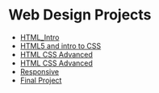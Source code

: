 # Web Design Projects

<ul>
    <li><a href="html_intro/index.html" target="_Blank">HTML_Intro</a></li>
    <li><a href="html5_css/index.html" target="_Blank">HTML5 and intro to CSS</a></li>
    <li><a href="html_css_avd/index.html" target="_Blank">HTML CSS Advanced</a></li>
    <li><a href="html_css_avd/index.html" target="_Blank">HTML CSS Advanced</a></li>
    <li><a href="Responsive/index.html" target="_Blank">Responsive</a></li>
    <li><a href="Final_Project/index.html" target="_Blank">Final Project</a></li>
</ul>